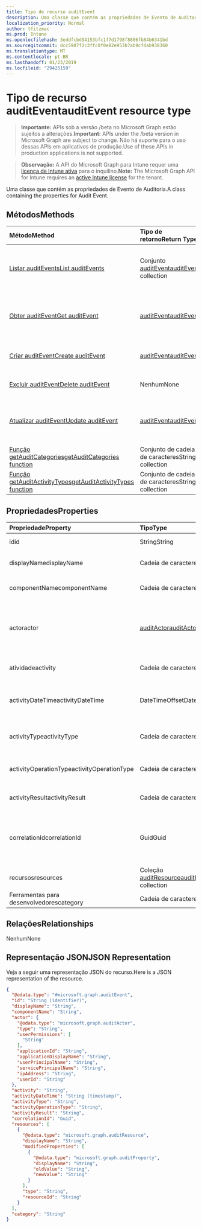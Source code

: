 ```yaml
---
title: Tipo de recurso auditEvent
description: Uma classe que contém as propriedades de Evento de Auditoria.
localization_priority: Normal
author: tfitzmac
ms.prod: Intune
ms.openlocfilehash: 3eddfcbd94153bfc1f7d1798f8806fb84b6341bd
ms.sourcegitcommit: dcc5907f2c3ffc0f0e82e953b7ab9cf4ab938360
ms.translationtype: MT
ms.contentlocale: pt-BR
ms.lasthandoff: 01/23/2019
ms.locfileid: "29425159"
---
```

# <a name="auditevent-resource-type"></a><span data-ttu-id="b3456-103">Tipo de recurso auditEvent</span><span class="sxs-lookup"><span data-stu-id="b3456-103">auditEvent resource type</span></span>

> <span data-ttu-id="b3456-104">**Importante:** APIs sob a versão /beta no Microsoft Graph estão sujeitos a alterações.</span><span class="sxs-lookup"><span data-stu-id="b3456-104">**Important:** APIs under the /beta version in Microsoft Graph are subject to change.</span></span> <span data-ttu-id="b3456-105">Não há suporte para o uso dessas APIs em aplicativos de produção.</span><span class="sxs-lookup"><span data-stu-id="b3456-105">Use of these APIs in production applications is not supported.</span></span>

> <span data-ttu-id="b3456-106">**Observação:** A API do Microsoft Graph para Intune requer uma [licença de Intune ativa](https://go.microsoft.com/fwlink/?linkid=839381) para o inquilino.</span><span class="sxs-lookup"><span data-stu-id="b3456-106">**Note:** The Microsoft Graph API for Intune requires an [active Intune license](https://go.microsoft.com/fwlink/?linkid=839381) for the tenant.</span></span>

<span data-ttu-id="b3456-107">Uma classe que contém as propriedades de Evento de Auditoria.</span><span class="sxs-lookup"><span data-stu-id="b3456-107">A class containing the properties for Audit Event.</span></span>

## <a name="methods"></a><span data-ttu-id="b3456-108">Métodos</span><span class="sxs-lookup"><span data-stu-id="b3456-108">Methods</span></span>
|<span data-ttu-id="b3456-109">Método</span><span class="sxs-lookup"><span data-stu-id="b3456-109">Method</span></span>|<span data-ttu-id="b3456-110">Tipo de retorno</span><span class="sxs-lookup"><span data-stu-id="b3456-110">Return Type</span></span>|<span data-ttu-id="b3456-111">Descrição</span><span class="sxs-lookup"><span data-stu-id="b3456-111">Description</span></span>|
|:---|:---|:---|
|[<span data-ttu-id="b3456-112">Listar auditEvents</span><span class="sxs-lookup"><span data-stu-id="b3456-112">List auditEvents</span></span>](../api/intune-auditing-auditevent-list.md)|<span data-ttu-id="b3456-113">Conjunto [auditEvent](../resources/intune-auditing-auditevent.md)</span><span class="sxs-lookup"><span data-stu-id="b3456-113">[auditEvent](../resources/intune-auditing-auditevent.md) collection</span></span>|<span data-ttu-id="b3456-114">Listar propriedades e relações de objetos de [auditEvent](../resources/intune-auditing-auditevent.md).</span><span class="sxs-lookup"><span data-stu-id="b3456-114">List properties and relationships of the [auditEvent](../resources/intune-auditing-auditevent.md) objects.</span></span>|
|[<span data-ttu-id="b3456-115">Obter auditEvent</span><span class="sxs-lookup"><span data-stu-id="b3456-115">Get auditEvent</span></span>](../api/intune-auditing-auditevent-get.md)|[<span data-ttu-id="b3456-116">auditEvent</span><span class="sxs-lookup"><span data-stu-id="b3456-116">auditEvent</span></span>](../resources/intune-auditing-auditevent.md)|<span data-ttu-id="b3456-117">Ler propriedades e relações de objetos de[auditEvent](../resources/intune-auditing-auditevent.md).</span><span class="sxs-lookup"><span data-stu-id="b3456-117">Read properties and relationships of the [auditEvent](../resources/intune-auditing-auditevent.md) object.</span></span>|
|[<span data-ttu-id="b3456-118">Criar auditEvent</span><span class="sxs-lookup"><span data-stu-id="b3456-118">Create auditEvent</span></span>](../api/intune-auditing-auditevent-create.md)|[<span data-ttu-id="b3456-119">auditEvent</span><span class="sxs-lookup"><span data-stu-id="b3456-119">auditEvent</span></span>](../resources/intune-auditing-auditevent.md)|<span data-ttu-id="b3456-120">Criar um novo objeto de[auditEvent](../resources/intune-auditing-auditevent.md).</span><span class="sxs-lookup"><span data-stu-id="b3456-120">Create a new [auditEvent](../resources/intune-auditing-auditevent.md) object.</span></span>|
|[<span data-ttu-id="b3456-121">Excluir auditEvent</span><span class="sxs-lookup"><span data-stu-id="b3456-121">Delete auditEvent</span></span>](../api/intune-auditing-auditevent-delete.md)|<span data-ttu-id="b3456-122">Nenhum</span><span class="sxs-lookup"><span data-stu-id="b3456-122">None</span></span>|<span data-ttu-id="b3456-123">Excluir [auditEvent](../resources/intune-auditing-auditevent.md).</span><span class="sxs-lookup"><span data-stu-id="b3456-123">Deletes a [auditEvent](../resources/intune-auditing-auditevent.md).</span></span>|
|[<span data-ttu-id="b3456-124">Atualizar auditEvent</span><span class="sxs-lookup"><span data-stu-id="b3456-124">Update auditEvent</span></span>](../api/intune-auditing-auditevent-update.md)|[<span data-ttu-id="b3456-125">auditEvent</span><span class="sxs-lookup"><span data-stu-id="b3456-125">auditEvent</span></span>](../resources/intune-auditing-auditevent.md)|<span data-ttu-id="b3456-126">Atualizar as propriedades do objeto de [auditEvent](../resources/intune-auditing-auditevent.md).</span><span class="sxs-lookup"><span data-stu-id="b3456-126">Update the properties of a [auditEvent](../resources/intune-auditing-auditevent.md) object.</span></span>|
|[<span data-ttu-id="b3456-127">Função getAuditCategories</span><span class="sxs-lookup"><span data-stu-id="b3456-127">getAuditCategories function</span></span>](../api/intune-auditing-auditevent-getauditcategories.md)|<span data-ttu-id="b3456-128">Conjunto de cadeia de caracteres</span><span class="sxs-lookup"><span data-stu-id="b3456-128">String collection</span></span>|<span data-ttu-id="b3456-129">Ainda não documentado</span><span class="sxs-lookup"><span data-stu-id="b3456-129">Not yet documented</span></span>|
|[<span data-ttu-id="b3456-130">Função getAuditActivityTypes</span><span class="sxs-lookup"><span data-stu-id="b3456-130">getAuditActivityTypes function</span></span>](../api/intune-auditing-auditevent-getauditactivitytypes.md)|<span data-ttu-id="b3456-131">Conjunto de cadeia de caracteres</span><span class="sxs-lookup"><span data-stu-id="b3456-131">String collection</span></span>|<span data-ttu-id="b3456-132">Ainda não documentado</span><span class="sxs-lookup"><span data-stu-id="b3456-132">Not yet documented</span></span>|

## <a name="properties"></a><span data-ttu-id="b3456-133">Propriedades</span><span class="sxs-lookup"><span data-stu-id="b3456-133">Properties</span></span>
|<span data-ttu-id="b3456-134">Propriedade</span><span class="sxs-lookup"><span data-stu-id="b3456-134">Property</span></span>|<span data-ttu-id="b3456-135">Tipo</span><span class="sxs-lookup"><span data-stu-id="b3456-135">Type</span></span>|<span data-ttu-id="b3456-136">Descrição</span><span class="sxs-lookup"><span data-stu-id="b3456-136">Description</span></span>|
|:---|:---|:---|
|<span data-ttu-id="b3456-137">id</span><span class="sxs-lookup"><span data-stu-id="b3456-137">id</span></span>|<span data-ttu-id="b3456-138">String</span><span class="sxs-lookup"><span data-stu-id="b3456-138">String</span></span>|<span data-ttu-id="b3456-139">Chave da entidade.</span><span class="sxs-lookup"><span data-stu-id="b3456-139">Key of the entity.</span></span>|
|<span data-ttu-id="b3456-140">displayName</span><span class="sxs-lookup"><span data-stu-id="b3456-140">displayName</span></span>|<span data-ttu-id="b3456-141">Cadeia de caracteres</span><span class="sxs-lookup"><span data-stu-id="b3456-141">String</span></span>|<span data-ttu-id="b3456-142">Nome de exibição do evento.</span><span class="sxs-lookup"><span data-stu-id="b3456-142">Event display name.</span></span>|
|<span data-ttu-id="b3456-143">componentName</span><span class="sxs-lookup"><span data-stu-id="b3456-143">componentName</span></span>|<span data-ttu-id="b3456-144">Cadeia de caracteres</span><span class="sxs-lookup"><span data-stu-id="b3456-144">String</span></span>|<span data-ttu-id="b3456-145">Nome do componente.</span><span class="sxs-lookup"><span data-stu-id="b3456-145">Component name.</span></span>|
|<span data-ttu-id="b3456-146">actor</span><span class="sxs-lookup"><span data-stu-id="b3456-146">actor</span></span>|[<span data-ttu-id="b3456-147">auditActor</span><span class="sxs-lookup"><span data-stu-id="b3456-147">auditActor</span></span>](../resources/intune-auditing-auditactor.md)|<span data-ttu-id="b3456-148">Usuários e aplicativos do AAD associados com o evento de auditoria.</span><span class="sxs-lookup"><span data-stu-id="b3456-148">AAD user and application that are associated with the audit event.</span></span>|
|<span data-ttu-id="b3456-149">atividade</span><span class="sxs-lookup"><span data-stu-id="b3456-149">activity</span></span>|<span data-ttu-id="b3456-150">Cadeia de caracteres</span><span class="sxs-lookup"><span data-stu-id="b3456-150">String</span></span>|<span data-ttu-id="b3456-151">Nome amigável da atividade.</span><span class="sxs-lookup"><span data-stu-id="b3456-151">Friendly name of the activity.</span></span>|
|<span data-ttu-id="b3456-152">activityDateTime</span><span class="sxs-lookup"><span data-stu-id="b3456-152">activityDateTime</span></span>|<span data-ttu-id="b3456-153">DateTimeOffset</span><span class="sxs-lookup"><span data-stu-id="b3456-153">DateTimeOffset</span></span>|<span data-ttu-id="b3456-154">A hora e data em UTC em que a atividade foi executada.</span><span class="sxs-lookup"><span data-stu-id="b3456-154">The date time in UTC when the activity was performed.</span></span>|
|<span data-ttu-id="b3456-155">activityType</span><span class="sxs-lookup"><span data-stu-id="b3456-155">activityType</span></span>|<span data-ttu-id="b3456-156">Cadeia de caracteres</span><span class="sxs-lookup"><span data-stu-id="b3456-156">String</span></span>|<span data-ttu-id="b3456-157">O tipo de atividade que foi executada.</span><span class="sxs-lookup"><span data-stu-id="b3456-157">The type of activity that was being performed.</span></span>|
|<span data-ttu-id="b3456-158">activityOperationType</span><span class="sxs-lookup"><span data-stu-id="b3456-158">activityOperationType</span></span>|<span data-ttu-id="b3456-159">Cadeia de caracteres</span><span class="sxs-lookup"><span data-stu-id="b3456-159">String</span></span>|<span data-ttu-id="b3456-160">O tipo de operação HTTP da atividade.</span><span class="sxs-lookup"><span data-stu-id="b3456-160">The HTTP operation type of the activity.</span></span>|
|<span data-ttu-id="b3456-161">activityResult</span><span class="sxs-lookup"><span data-stu-id="b3456-161">activityResult</span></span>|<span data-ttu-id="b3456-162">Cadeia de caracteres</span><span class="sxs-lookup"><span data-stu-id="b3456-162">String</span></span>|<span data-ttu-id="b3456-163">O resultado da atividade.</span><span class="sxs-lookup"><span data-stu-id="b3456-163">The result of the activity.</span></span>|
|<span data-ttu-id="b3456-164">correlationId</span><span class="sxs-lookup"><span data-stu-id="b3456-164">correlationId</span></span>|<span data-ttu-id="b3456-165">Guid</span><span class="sxs-lookup"><span data-stu-id="b3456-165">Guid</span></span>|<span data-ttu-id="b3456-166">A ID da solicitação de cliente usada para correlacionar a atividade dentro do sistema.</span><span class="sxs-lookup"><span data-stu-id="b3456-166">The client request Id that is used to correlate activity within the system.</span></span>|
|<span data-ttu-id="b3456-167">recursos</span><span class="sxs-lookup"><span data-stu-id="b3456-167">resources</span></span>|<span data-ttu-id="b3456-168">Coleção [auditResource](../resources/intune-auditing-auditresource.md)</span><span class="sxs-lookup"><span data-stu-id="b3456-168">[auditResource](../resources/intune-auditing-auditresource.md) collection</span></span>|<span data-ttu-id="b3456-169">Recursos em modificação.</span><span class="sxs-lookup"><span data-stu-id="b3456-169">Resources being modified.</span></span>|
|<span data-ttu-id="b3456-170">Ferramentas para desenvolvedores</span><span class="sxs-lookup"><span data-stu-id="b3456-170">category</span></span>|<span data-ttu-id="b3456-171">Cadeia de caracteres</span><span class="sxs-lookup"><span data-stu-id="b3456-171">String</span></span>|<span data-ttu-id="b3456-172">Categoria de auditoria.</span><span class="sxs-lookup"><span data-stu-id="b3456-172">Audit category.</span></span>|

## <a name="relationships"></a><span data-ttu-id="b3456-173">Relações</span><span class="sxs-lookup"><span data-stu-id="b3456-173">Relationships</span></span>
<span data-ttu-id="b3456-174">Nenhum</span><span class="sxs-lookup"><span data-stu-id="b3456-174">None</span></span>

## <a name="json-representation"></a><span data-ttu-id="b3456-175">Representação JSON</span><span class="sxs-lookup"><span data-stu-id="b3456-175">JSON Representation</span></span>
<span data-ttu-id="b3456-176">Veja a seguir uma representação JSON do recurso.</span><span class="sxs-lookup"><span data-stu-id="b3456-176">Here is a JSON representation of the resource.</span></span>
<!-- {
  "blockType": "resource",
  "keyProperty": "id",
  "@odata.type": "microsoft.graph.auditEvent"
}
-->
``` json
{
  "@odata.type": "#microsoft.graph.auditEvent",
  "id": "String (identifier)",
  "displayName": "String",
  "componentName": "String",
  "actor": {
    "@odata.type": "microsoft.graph.auditActor",
    "type": "String",
    "userPermissions": [
      "String"
    ],
    "applicationId": "String",
    "applicationDisplayName": "String",
    "userPrincipalName": "String",
    "servicePrincipalName": "String",
    "ipAddress": "String",
    "userId": "String"
  },
  "activity": "String",
  "activityDateTime": "String (timestamp)",
  "activityType": "String",
  "activityOperationType": "String",
  "activityResult": "String",
  "correlationId": "Guid",
  "resources": [
    {
      "@odata.type": "microsoft.graph.auditResource",
      "displayName": "String",
      "modifiedProperties": [
        {
          "@odata.type": "microsoft.graph.auditProperty",
          "displayName": "String",
          "oldValue": "String",
          "newValue": "String"
        }
      ],
      "type": "String",
      "resourceId": "String"
    }
  ],
  "category": "String"
}
```




